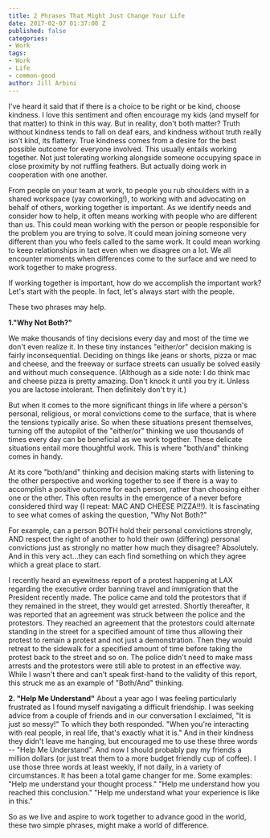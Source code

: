 ```yaml
---
title: 2 Phrases That Might Just Change Your Life
date: 2017-02-07 01:37:00 Z
published: false
categories:
- Work
tags:
- Work
- Life
- common-good
author: Jill Arbini
---
```


I've heard it said that if there is a choice to be right or be kind, choose kindness. I love this sentiment and often encourage my kids (and myself for that matter) to think in this way. But in reality, don't both matter? Truth without kindness tends to fall on deaf ears, and kindness without truth really isn't kind, its flattery. True kindness comes from a desire for the best possible outcome for everyone involved. This usually entails working together. Not just tolerating working alongside someone occupying space in close proximity by not ruffling feathers. But actually doing work in cooperation with one another. 

From people on your team at work, to people you rub shoulders with in a shared workspace (yay coworking!), to working with and advocating on behalf of others, working together is important. As we identify needs and consider how to help, it often means working with people who are different than us. This could mean working with the person or people responsible for the problem you are trying to solve. It could mean joining someone very different than you who feels called to the same work. It could mean working to keep relationships in tact even when we disagree on a lot. We all encounter moments when differences come to the surface and we need to work together to make progress.

If working together is important, how do we accomplish the important work? Let's start with the people. In fact, let's always start with the people. 

These two phrases may help.

**1."Why Not Both?"**

We make thousands of tiny decisions every day and most of the time we don't even realize it. In these tiny instances "either/or" decision making is fairly inconsequential. Deciding on things like jeans or shorts, pizza or mac and cheese, and the freeway or surface streets can usually be solved easily and without much consequence. (Although as a side note: I do think mac and cheese pizza is pretty amazing. Don't knock it until you try it. Unless you are lactose intolerant. Then definitely don't try it.) 

But when it comes to the more significant things in life where a person's personal, religious, or moral convictions come to the surface, that is where the tensions typically arise. So when these situations present themselves, turning off the autopilot of the "either/or" thinking we use thousands of times every day can be beneficial as we work together. These delicate situations entail more thoughtful work. This is where "both/and" thinking comes in handy. 

At its core "both/and" thinking and decision making starts with listening to the other perspective and working together to see if there is a way to accomplish a positive outcome for each person, rather than choosing either one or the other. This often results in the emergence of a never before considered third way (I repeat: MAC AND CHEESE PIZZA!!!). It is fascinating to see what comes of asking the question, "Why Not Both?" 

For example, can a person BOTH hold their personal convictions strongly, AND respect the right of another to hold their own (differing) personal convictions just as strongly no matter how much they disagree? Absolutely. And in this very act...they can each find something on which they agree which a great place to start. 

I recently heard an eyewitness report of a protest happening at LAX regarding the executive order banning travel and immigration that the President recently made. The police came and told the protestors that if they remained in the street, they would get arrested. Shortly thereafter, it was reported that an agreement was struck between the police and the protestors. They reached an agreement that the protestors could alternate standing in the street for a specified amount of time thus allowing their protest to remain a protest and not just a demonstration. Then they would retreat to the sidewalk for a specified amount of time before taking the protest back to the street and so on. The police didn't need to make mass arrests and the protestors were still able to protest in an effective way. While I wasn't there and can't speak first-hand to the validity of this report, this struck me as an example of "Both/And" thinking.  

**2. "Help Me Understand"**
About a year ago I was feeling particularly frustrated as I found myself navigating a difficult friendship. I was seeking advice from a couple of friends and in our conversation I exclaimed, "It is just so messy!" To which they both responded. "When you're interacting with real people, in real life, that's exactly what it is."  And in their kindness they didn't leave me hanging, but encouraged me to use these three words -- "Help Me Understand". And now I should probably pay my friends a million dollars (or just treat them to a more budget friendly cup of coffee). I use those three words at least weekly, if not daily, in a variety of circumstances. It has been a total game changer for me. Some examples: "Help me understand your thought process." "Help me understand how you reached this conclusion." "Help me understand what your experience is like in this." 

So as we live and aspire to work together to advance good in the world, these two simple phrases, might make a world of difference. 